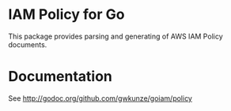 IAM Policy for Go
=================

This package provides parsing and generating of AWS IAM Policy documents.


Documentation
=============

See http://godoc.org/github.com/gwkunze/goiam/policy